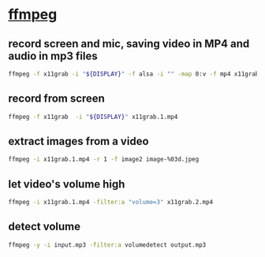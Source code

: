 # [ffmpeg]()

## record screen and mic, saving video in MP4 and audio in mp3 files

```sh
ffmpeg -f x11grab -i "${DISPLAY}" -f alsa -i "" -map 0:v -f mp4 x11grab.1.mp4 -map 1:a -f mp3 alsa.1.mp3 
```

## record from screen

```sh
ffmpeg -f x11grab  -i "${DISPLAY}" x11grab.1.mp4
```

## extract images from a video

```sh
ffmpeg -i x11grab.1.mp4 -r 1 -f image2 image-%03d.jpeg
```

## let video's volume high

```sh
ffmpeg -i x11grab.1.mp4 -filter:a "volume=3" x11grab.2.mp4
```

## detect volume

```sh
ffmpeg -y -i input.mp3 -filter:a volumedetect output.mp3 
```

